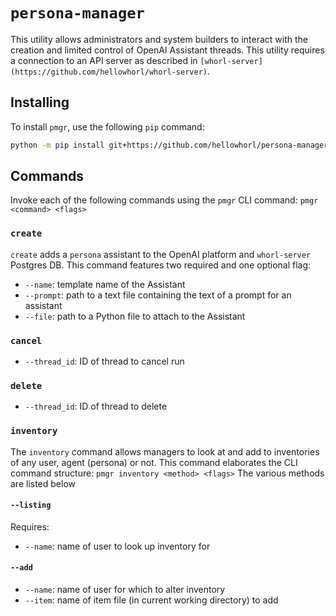 # `persona-manager`

This utility allows administrators and system builders to interact with the creation and
limited control of OpenAI Assistant threads. This utility requires a connection to an API
server as described in `[whorl-server](https://github.com/hellowhorl/whorl-server)`.

## Installing

To install `pmgr`, use the following `pip` command:
```bash
python -m pip install git+https://github.com/hellowhorl/persona-manager
```

## Commands

Invoke each of the following commands using the `pmgr` CLI command:
```pmgr <command> <flags>```

### `create`

`create` adds a `persona` assistant to the OpenAI platform and `whorl-server` Postgres DB.
This command features two required and one optional flag:

* `--name`: template name of the Assistant
* `--prompt`: path to a text file containing the text of a prompt for an assistant
* `--file`: path to a Python file to attach to the Assistant

### `cancel`

* `--thread_id`: ID of thread to cancel run

### `delete`

* `--thread_id`: ID of thread to delete

### `inventory`

The `inventory` command allows managers to look at and add to inventories of any user, agent (persona)
or not. This command elaborates the CLI command structure:
```pmgr inventory <method> <flags>```
The various methods are listed below

#### `--listing`

Requires:

* `--name`: name of user to look up inventory for

#### `--add`

* `--name`: name of user for which to alter inventory
* `--item`: name of item file (in current working directory) to add

